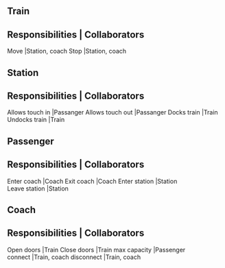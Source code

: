 Train
--------
Responsibilities | Collaborators
---------------------------------
Move						 |Station, coach
Stop						 |Station, coach
		
Station
-------
Responsibilities | Collaborators
--------------------------------
Allows touch in	 |Passanger
Allows touch out |Passanger
Docks train			 |Train
Undocks train		 |Train
								 
Passenger
---------
Responsibilities | Collaborators
--------------------------------
Enter coach			 |Coach
Exit coach			 |Coach
Enter station		 |Station						 
Leave station		 |Station
								 								 
Coach
-----
Responsibilities | Collaborators
--------------------------------
Open doors			 |Train
Close doors			 |Train
max capacity     |Passenger						 
connect					 |Train, coach
disconnect			 |Train, coach
						